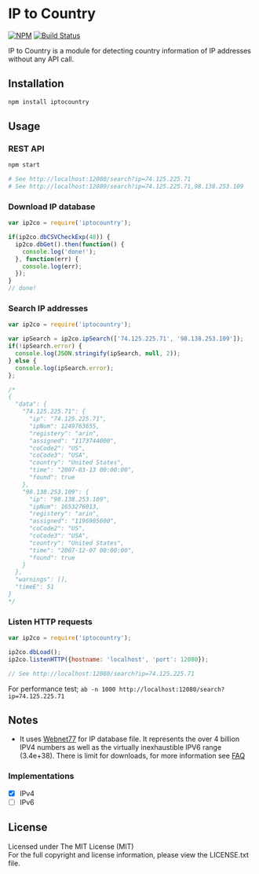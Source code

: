 # IP to Country

[![NPM][npm-image]][npm-url] [![Build Status][travis-image]][travis-url]

IP to Country is a module for detecting country information of IP addresses without any API call.

## Installation

```bash
npm install iptocountry
```

## Usage

### REST API

```bash
npm start

# See http://localhost:12080/search?ip=74.125.225.71
# See http://localhost:12080/search?ip=74.125.225.71,98.138.253.109
```

### Download IP database

```javascript
var ip2co = require('iptocountry');

if(ip2co.dbCSVCheckExp(48)) {
  ip2co.dbGet().then(function() {
    console.log('done!');
  }, function(err) {
    console.log(err);
  });
}
// done!
```

### Search IP addresses

```javascript
var ip2co = require('iptocountry');

var ipSearch = ip2co.ipSearch(['74.125.225.71', '98.138.253.109']);
if(!ipSearch.error) {
  console.log(JSON.stringify(ipSearch, null, 2));
} else {
  console.log(ipSearch.error);
};

/*
{
  "data": {
    "74.125.225.71": {
      "ip": "74.125.225.71",
      "ipNum": 1249763655,
      "registery": "arin",
      "assigned": "1173744000",
      "coCode2": "US",
      "coCode3": "USA",
      "country": "United States",
      "time": "2007-03-13 00:00:00",
      "found": true
    },
    "98.138.253.109": {
      "ip": "98.138.253.109",
      "ipNum": 1653276013,
      "registery": "arin",
      "assigned": "1196985600",
      "coCode2": "US",
      "coCode3": "USA",
      "country": "United States",
      "time": "2007-12-07 00:00:00",
      "found": true
    }
  },
  "warnings": [],
  "timeE": 51
}
*/
```

### Listen HTTP requests

```javascript
var ip2co = require('iptocountry');

ip2co.dbLoad();
ip2co.listenHTTP({hostname: 'localhost', 'port': 12080});

// See http://localhost:12080/search?ip=74.125.225.71
```

For performance test; `ab -n 1000 http://localhost:12080/search?ip=74.125.225.71`

## Notes

* It uses [Webnet77](http://software77.net/geo-ip/) for IP database file. It represents
  the over 4 billion IPV4 numbers as well as the virtually inexhaustible IPV6 range (3.4e+38).
  There is limit for downloads, for more information see [FAQ](http://software77.net/faq.html)

### Implementations

- [x] IPv4
- [ ] IPv6

## License

Licensed under The MIT License (MIT)  
For the full copyright and license information, please view the LICENSE.txt file.

[npm-url]: http://npmjs.org/package/iptocountry
[npm-image]: https://badge.fury.io/js/iptocountry.svg

[travis-url]: https://travis-ci.org/devfacet/iptocountry
[travis-image]: https://travis-ci.org/devfacet/iptocountry.svg?branch=master
